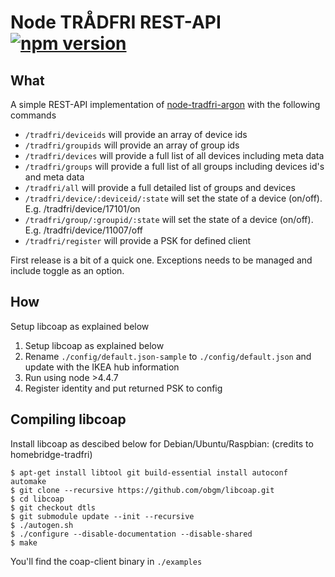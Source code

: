 # Node TRÅDFRI REST-API [![npm version](https://badge.fury.io/js/node-tradfri-restapi.svg)](https://badge.fury.io/js/node-tradfri-restapi)

What
---
A simple REST-API implementation of [node-tradfri-argon](https://www.npmjs.com/package/node-tradfri-argon) with the following commands

 - `/tradfri/deviceids` will provide an array of device ids
 - `/tradfri/groupids` will provide an array of group ids
 - `/tradfri/devices` will provide a full list of all devices including meta data
 - `/tradfri/groups` will provide a full list of all groups including devices id's and meta data
 - `/tradfri/all` will provide a full detailed list of groups and devices
 - `/tradfri/device/:deviceid/:state` will set the state of a device (on/off). E.g. /tradfri/device/17101/on
 - `/tradfri/group/:groupid/:state` will set the state of a device (on/off). E.g. /tradfri/device/11007/off
 - `/tradfri/register` will provide a PSK for defined client

First release is a bit of a quick one. Exceptions needs to be managed and include toggle as an option.

How
---
Setup libcoap as explained below

 1. Setup libcoap as explained below
 2. Rename `./config/default.json-sample` to `./config/default.json` and update with the IKEA hub information
 3. Run using node >4.4.7
 4. Register identity and put returned PSK to config

Compiling libcoap
---
Install libcoap as descibed below for Debian/Ubuntu/Raspbian:
(credits to homebridge-tradfri)

```
$ apt-get install libtool git build-essential install autoconf automake
$ git clone --recursive https://github.com/obgm/libcoap.git
$ cd libcoap
$ git checkout dtls
$ git submodule update --init --recursive
$ ./autogen.sh
$ ./configure --disable-documentation --disable-shared
$ make
```

You'll find the coap-client binary in `./examples`